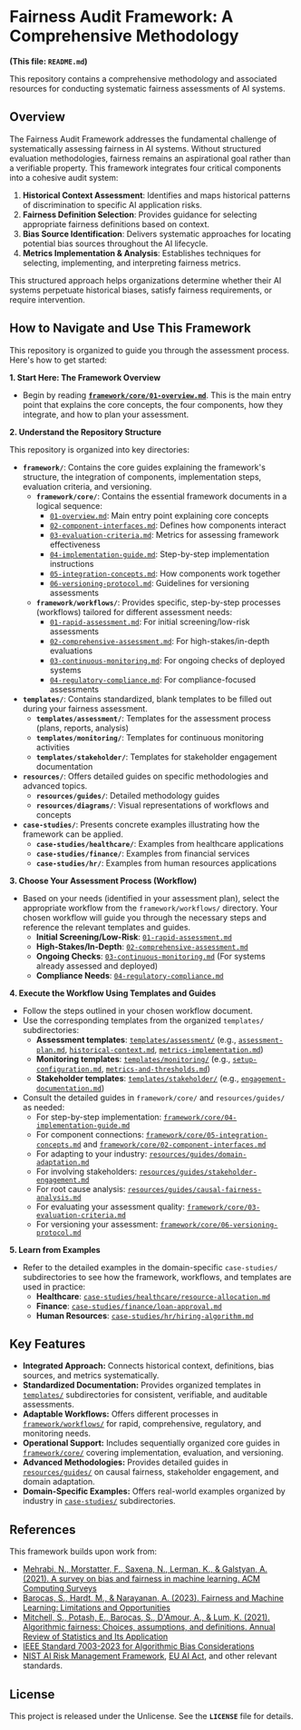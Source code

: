 # Fairness Audit Framework: A Comprehensive Methodology

**(This file: `README.md`)**

This repository contains a comprehensive methodology and associated resources for conducting systematic fairness assessments of AI systems.

## Overview

The Fairness Audit Framework addresses the fundamental challenge of systematically assessing fairness in AI systems. Without structured evaluation methodologies, fairness remains an aspirational goal rather than a verifiable property. This framework integrates four critical components into a cohesive audit system:

1.  **Historical Context Assessment**: Identifies and maps historical patterns of discrimination to specific AI application risks.
2.  **Fairness Definition Selection**: Provides guidance for selecting appropriate fairness definitions based on context.
3.  **Bias Source Identification**: Delivers systematic approaches for locating potential bias sources throughout the AI lifecycle.
4.  **Metrics Implementation & Analysis**: Establishes techniques for selecting, implementing, and interpreting fairness metrics.

This structured approach helps organizations determine whether their AI systems perpetuate historical biases, satisfy fairness requirements, or require intervention.

## How to Navigate and Use This Framework

This repository is organized to guide you through the assessment process. Here's how to get started:

**1. Start Here: The Framework Overview**

*   Begin by reading **[`framework/core/01-overview.md`](framework/core/01-overview.md)**. This is the main entry point that explains the core concepts, the four components, how they integrate, and how to plan your assessment.

**2. Understand the Repository Structure**

This repository is organized into key directories:

*   **`framework/`**: Contains the core guides explaining the framework's structure, the integration of components, implementation steps, evaluation criteria, and versioning.
    *   **`framework/core/`**: Contains the essential framework documents in a logical sequence:
        * [`01-overview.md`](framework/core/01-overview.md): Main entry point explaining core concepts
        * [`02-component-interfaces.md`](framework/core/02-component-interfaces.md): Defines how components interact
        * [`03-evaluation-criteria.md`](framework/core/03-evaluation-criteria.md): Metrics for assessing framework effectiveness
        * [`04-implementation-guide.md`](framework/core/04-implementation-guide.md): Step-by-step implementation instructions
        * [`05-integration-concepts.md`](framework/core/05-integration-concepts.md): How components work together
        * [`06-versioning-protocol.md`](framework/core/06-versioning-protocol.md): Guidelines for versioning assessments
    *   **`framework/workflows/`**: Provides specific, step-by-step processes (workflows) tailored for different assessment needs:
        * [`01-rapid-assessment.md`](framework/workflows/01-rapid-assessment.md): For initial screening/low-risk assessments
        * [`02-comprehensive-assessment.md`](framework/workflows/02-comprehensive-assessment.md): For high-stakes/in-depth evaluations
        * [`03-continuous-monitoring.md`](framework/workflows/03-continuous-monitoring.md): For ongoing checks of deployed systems
        * [`04-regulatory-compliance.md`](framework/workflows/04-regulatory-compliance.md): For compliance-focused assessments
*   **`templates/`**: Contains standardized, blank templates to be filled out during your fairness assessment.
    *   **`templates/assessment/`**: Templates for the assessment process (plans, reports, analysis)
    *   **`templates/monitoring/`**: Templates for continuous monitoring activities
    *   **`templates/stakeholder/`**: Templates for stakeholder engagement documentation
*   **`resources/`**: Offers detailed guides on specific methodologies and advanced topics.
    *   **`resources/guides/`**: Detailed methodology guides
    *   **`resources/diagrams/`**: Visual representations of workflows and concepts
*   **`case-studies/`**: Presents concrete examples illustrating how the framework can be applied.
    *   **`case-studies/healthcare/`**: Examples from healthcare applications
    *   **`case-studies/finance/`**: Examples from financial services
    *   **`case-studies/hr/`**: Examples from human resources applications

**3. Choose Your Assessment Process (Workflow)**

*   Based on your needs (identified in your assessment plan), select the appropriate workflow from the `framework/workflows/` directory. Your chosen workflow will guide you through the necessary steps and reference the relevant templates and guides.
    *   **Initial Screening/Low-Risk**: [`01-rapid-assessment.md`](framework/workflows/01-rapid-assessment.md)
    *   **High-Stakes/In-Depth**: [`02-comprehensive-assessment.md`](framework/workflows/02-comprehensive-assessment.md)
    *   **Ongoing Checks**: [`03-continuous-monitoring.md`](framework/workflows/03-continuous-monitoring.md) (For systems already assessed and deployed)
    *   **Compliance Needs**: [`04-regulatory-compliance.md`](framework/workflows/04-regulatory-compliance.md)

**4. Execute the Workflow Using Templates and Guides**

*   Follow the steps outlined in your chosen workflow document.
*   Use the corresponding templates from the organized `templates/` subdirectories:
    *   **Assessment templates**: [`templates/assessment/`](templates/assessment/) (e.g., [`assessment-plan.md`](templates/assessment/assessment-plan.md), [`historical-context.md`](templates/assessment/historical-context.md), [`metrics-implementation.md`](templates/assessment/metrics-implementation.md))
    *   **Monitoring templates**: [`templates/monitoring/`](templates/monitoring/) (e.g., [`setup-configuration.md`](templates/monitoring/setup-configuration.md), [`metrics-and-thresholds.md`](templates/monitoring/metrics-and-thresholds.md))
    *   **Stakeholder templates**: [`templates/stakeholder/`](templates/stakeholder/) (e.g., [`engagement-documentation.md`](templates/stakeholder/engagement-documentation.md))
*   Consult the detailed guides in `framework/core/` and `resources/guides/` as needed:
    *   For step-by-step implementation: [`framework/core/04-implementation-guide.md`](framework/core/04-implementation-guide.md)
    *   For component connections: [`framework/core/05-integration-concepts.md`](framework/core/05-integration-concepts.md) and [`framework/core/02-component-interfaces.md`](framework/core/02-component-interfaces.md)
    *   For adapting to your industry: [`resources/guides/domain-adaptation.md`](resources/guides/domain-adaptation.md)
    *   For involving stakeholders: [`resources/guides/stakeholder-engagement.md`](resources/guides/stakeholder-engagement.md)
    *   For root cause analysis: [`resources/guides/causal-fairness-analysis.md`](resources/guides/causal-fairness-analysis.md)
    *   For evaluating your assessment quality: [`framework/core/03-evaluation-criteria.md`](framework/core/03-evaluation-criteria.md)
    *   For versioning your assessment: [`framework/core/06-versioning-protocol.md`](framework/core/06-versioning-protocol.md)

**5. Learn from Examples**

*   Refer to the detailed examples in the domain-specific `case-studies/` subdirectories to see how the framework, workflows, and templates are used in practice:
    *   **Healthcare**: [`case-studies/healthcare/resource-allocation.md`](case-studies/healthcare/resource-allocation.md)
    *   **Finance**: [`case-studies/finance/loan-approval.md`](case-studies/finance/loan-approval.md)
    *   **Human Resources**: [`case-studies/hr/hiring-algorithm.md`](case-studies/hr/hiring-algorithm.md)

## Key Features

*   **Integrated Approach:** Connects historical context, definitions, bias sources, and metrics systematically.
*   **Standardized Documentation:** Provides organized templates in [`templates/`](templates/) subdirectories for consistent, verifiable, and auditable assessments.
*   **Adaptable Workflows:** Offers different processes in [`framework/workflows/`](framework/workflows/) for rapid, comprehensive, regulatory, and monitoring needs.
*   **Operational Support:** Includes sequentially organized core guides in [`framework/core/`](framework/core/) covering implementation, evaluation, and versioning.
*   **Advanced Methodologies:** Provides detailed guides in [`resources/guides/`](resources/guides/) on causal fairness, stakeholder engagement, and domain adaptation.
*   **Domain-Specific Examples:** Offers real-world examples organized by industry in [`case-studies/`](case-studies/) subdirectories.

## References

This framework builds upon work from:

-   [Mehrabi, N., Morstatter, F., Saxena, N., Lerman, K., & Galstyan, A. (2021). A survey on bias and fairness in machine learning. ACM Computing Surveys](https://dl.acm.org/doi/10.1145/3457607)
-   [Barocas, S., Hardt, M., & Narayanan, A. (2023). Fairness and Machine Learning: Limitations and Opportunities](https://fairmlbook.org)
-   [Mitchell, S., Potash, E., Barocas, S., D'Amour, A., & Lum, K. (2021). Algorithmic fairness: Choices, assumptions, and definitions. Annual Review of Statistics and Its Application](https://www.annualreviews.org/doi/10.1146/annurev-statistics-042720-125902)
-   [IEEE Standard 7003-2023 for Algorithmic Bias Considerations](https://sagroups.ieee.org/7003/)
-   [NIST AI Risk Management Framework](https://www.nist.gov/itl/ai-risk-management-framework), [EU AI Act](https://eur-lex.europa.eu/eli/reg/2024/1689/oj/eng), and other relevant standards.

## License

This project is released under the Unlicense. See the **`LICENSE`** file for details.